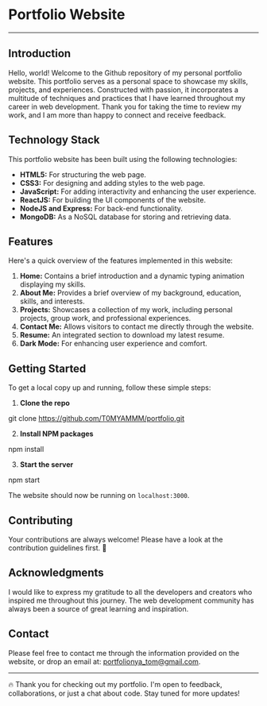 # Portfolio Website 

---

## Introduction

Hello, world! Welcome to the Github repository of my personal portfolio website. This portfolio serves as a personal space to showcase my skills, projects, and experiences. Constructed with passion, it incorporates a multitude of techniques and practices that I have learned throughout my career in web development. Thank you for taking the time to review my work, and I am more than happy to connect and receive feedback.

## Technology Stack

This portfolio website has been built using the following technologies:

- **HTML5:** For structuring the web page.
- **CSS3:** For designing and adding styles to the web page.
- **JavaScript:** For adding interactivity and enhancing the user experience.
- **ReactJS:** For building the UI components of the website.
- **NodeJS and Express:** For back-end functionality.
- **MongoDB:** As a NoSQL database for storing and retrieving data.

## Features

Here's a quick overview of the features implemented in this website:

1. **Home:** Contains a brief introduction and a dynamic typing animation displaying my skills.
2. **About Me:** Provides a brief overview of my background, education, skills, and interests.
3. **Projects:** Showcases a collection of my work, including personal projects, group work, and professional experiences.
4. **Contact Me:** Allows visitors to contact me directly through the website.
5. **Resume:** An integrated section to download my latest resume.
6. **Dark Mode:** For enhancing user experience and comfort.

## Getting Started

To get a local copy up and running, follow these simple steps:

1. **Clone the repo**

git clone https://github.com/T0MYAMMM/portfolio.git

2. **Install NPM packages**

npm install

3. **Start the server**

npm start


The website should now be running on `localhost:3000`.

## Contributing

Your contributions are always welcome! Please have a look at the contribution guidelines first. 🎉

## Acknowledgments

I would like to express my gratitude to all the developers and creators who inspired me throughout this journey. The web development community has always been a source of great learning and inspiration.

## Contact

Please feel free to contact me through the information provided on the website, or drop an email at: [portfolionya_tom@gmail.com](mailto:portfolionya_tom@gmail.com).

---

🔥 Thank you for checking out my portfolio. I'm open to feedback, collaborations, or just a chat about code. Stay tuned for more updates!
